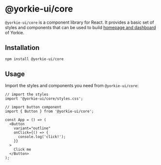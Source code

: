# @yorkie-ui/core

`@yorkie-ui/core` is a component library for React. It provides a basic set of styles and components that can be used to build [homepage and dashboard](https://yorkie.dev) of Yorkie.

## Installation

```bash
npm install @yorkie-ui/core
```

## Usage

Import the styles and components you need from `@yorkie-ui/core`:

```tsx
// import the styles
import '@yorkie-ui/core/styles.css';

// import button component
import { Button } from '@yorkie-ui/core';

const App = () => (
  <Button
    variant="outline"
    onClick={() => {
      console.log('click!');
    }}
  >
    Click me
  </Button>
);
```
